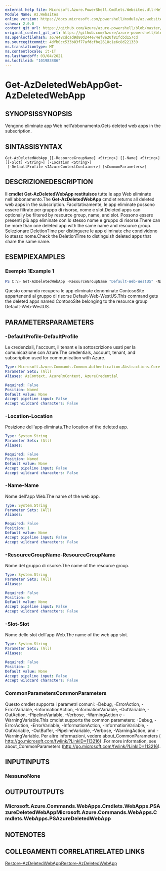 ```yaml
---
external help file: Microsoft.Azure.PowerShell.Cmdlets.Websites.dll-Help.xml
Module Name: Az.Websites
online version: https://docs.microsoft.com/powershell/module/az.websites/get-azdeletedwebapp
schema: 2.0.0
content_git_url: https://github.com/Azure/azure-powershell/blob/master/src/Websites/Websites/help/Get-AzDeletedWebApp.md
original_content_git_url: https://github.com/Azure/azure-powershell/blob/master/src/Websites/Websites/help/Get-AzDeletedWebApp.md
ms.openlocfilehash: a67e48cdcad9d80d244e74ef8e20f81fcbd157cd
ms.sourcegitcommit: 4dfb0cc533b83f77afdcfbe2618c1e6c8d221330
ms.translationtype: MT
ms.contentlocale: it-IT
ms.lasthandoff: 03/04/2021
ms.locfileid: "101983886"
---
```

# <span data-ttu-id="f21d1-101">Get-AzDeletedWebApp</span><span class="sxs-lookup"><span data-stu-id="f21d1-101">Get-AzDeletedWebApp</span></span>

## <span data-ttu-id="f21d1-102">SYNOPSIS</span><span class="sxs-lookup"><span data-stu-id="f21d1-102">SYNOPSIS</span></span>
<span data-ttu-id="f21d1-103">Vengono eliminate app Web nell'abbonamento.</span><span class="sxs-lookup"><span data-stu-id="f21d1-103">Gets deleted web apps in the subscription.</span></span>

## <span data-ttu-id="f21d1-104">SINTASSI</span><span class="sxs-lookup"><span data-stu-id="f21d1-104">SYNTAX</span></span>

```
Get-AzDeletedWebApp [[-ResourceGroupName] <String>] [[-Name] <String>] [[-Slot] <String>] [-Location <String>]
 [-DefaultProfile <IAzureContextContainer>] [<CommonParameters>]
```

## <span data-ttu-id="f21d1-105">DESCRIZIONE</span><span class="sxs-lookup"><span data-stu-id="f21d1-105">DESCRIPTION</span></span>
<span data-ttu-id="f21d1-106">Il **cmdlet Get-AzDeletedWebApp restituisce** tutte le app Web eliminate nell'abbonamento.</span><span class="sxs-lookup"><span data-stu-id="f21d1-106">The **Get-AzDeletedWebApp** cmdlet returns all deleted web apps in the subscription.</span></span> <span data-ttu-id="f21d1-107">Facoltativamente, le app eliminate possono essere filtrate per gruppo di risorse, nome e slot.</span><span class="sxs-lookup"><span data-stu-id="f21d1-107">Deleted apps can optionally be filtered by resource group, name, and slot.</span></span> <span data-ttu-id="f21d1-108">Possono essere presenti più app eliminate con lo stesso nome e gruppo di risorse.</span><span class="sxs-lookup"><span data-stu-id="f21d1-108">There can be more than one deleted app with the same name and resource group.</span></span> <span data-ttu-id="f21d1-109">Selezionare DeletionTime per distinguere le app eliminate che condividono lo stesso nome.</span><span class="sxs-lookup"><span data-stu-id="f21d1-109">Check the DeletionTime to distinguish deleted apps that share the same name.</span></span>

## <span data-ttu-id="f21d1-110">ESEMPI</span><span class="sxs-lookup"><span data-stu-id="f21d1-110">EXAMPLES</span></span>

### <span data-ttu-id="f21d1-111">Esempio 1</span><span class="sxs-lookup"><span data-stu-id="f21d1-111">Example 1</span></span>
```powershell
PS C:\> Get-AzDeletedWebApp -ResourceGroupName "Default-Web-WestUS" -Name "ContosoSite"
```

<span data-ttu-id="f21d1-112">Questo comando recupera le app eliminate denominate ContosoSite appartenenti al gruppo di risorse Default-Web-WestUS.</span><span class="sxs-lookup"><span data-stu-id="f21d1-112">This command gets the deleted apps named ContosoSite belonging to the resource group Default-Web-WestUS.</span></span>

## <span data-ttu-id="f21d1-113">PARAMETERS</span><span class="sxs-lookup"><span data-stu-id="f21d1-113">PARAMETERS</span></span>

### <span data-ttu-id="f21d1-114">-DefaultProfile</span><span class="sxs-lookup"><span data-stu-id="f21d1-114">-DefaultProfile</span></span>
<span data-ttu-id="f21d1-115">Le credenziali, l'account, il tenant e la sottoscrizione usati per la comunicazione con Azure.</span><span class="sxs-lookup"><span data-stu-id="f21d1-115">The credentials, account, tenant, and subscription used for communication with Azure.</span></span>

```yaml
Type: Microsoft.Azure.Commands.Common.Authentication.Abstractions.Core.IAzureContextContainer
Parameter Sets: (All)
Aliases: AzContext, AzureRmContext, AzureCredential

Required: False
Position: Named
Default value: None
Accept pipeline input: False
Accept wildcard characters: False
```

### <span data-ttu-id="f21d1-116">-Location</span><span class="sxs-lookup"><span data-stu-id="f21d1-116">-Location</span></span>
<span data-ttu-id="f21d1-117">Posizione dell'app eliminata.</span><span class="sxs-lookup"><span data-stu-id="f21d1-117">The location of the deleted app.</span></span>

```yaml
Type: System.String
Parameter Sets: (All)
Aliases:

Required: False
Position: Named
Default value: None
Accept pipeline input: False
Accept wildcard characters: False
```

### <span data-ttu-id="f21d1-118">-Name</span><span class="sxs-lookup"><span data-stu-id="f21d1-118">-Name</span></span>
<span data-ttu-id="f21d1-119">Nome dell'app Web.</span><span class="sxs-lookup"><span data-stu-id="f21d1-119">The name of the web app.</span></span>

```yaml
Type: System.String
Parameter Sets: (All)
Aliases:

Required: False
Position: 1
Default value: None
Accept pipeline input: False
Accept wildcard characters: False
```

### <span data-ttu-id="f21d1-120">-ResourceGroupName</span><span class="sxs-lookup"><span data-stu-id="f21d1-120">-ResourceGroupName</span></span>
<span data-ttu-id="f21d1-121">Nome del gruppo di risorse.</span><span class="sxs-lookup"><span data-stu-id="f21d1-121">The name of the resource group.</span></span>

```yaml
Type: System.String
Parameter Sets: (All)
Aliases:

Required: False
Position: 0
Default value: None
Accept pipeline input: False
Accept wildcard characters: False
```

### <span data-ttu-id="f21d1-122">-Slot</span><span class="sxs-lookup"><span data-stu-id="f21d1-122">-Slot</span></span>
<span data-ttu-id="f21d1-123">Nome dello slot dell'app Web.</span><span class="sxs-lookup"><span data-stu-id="f21d1-123">The name of the web app slot.</span></span>

```yaml
Type: System.String
Parameter Sets: (All)
Aliases:

Required: False
Position: 2
Default value: None
Accept pipeline input: False
Accept wildcard characters: False
```

### <span data-ttu-id="f21d1-124">CommonParameters</span><span class="sxs-lookup"><span data-stu-id="f21d1-124">CommonParameters</span></span>
<span data-ttu-id="f21d1-125">Questo cmdlet supporta i parametri comuni: -Debug, -ErrorAction, -ErrorVariable, -InformationAction, -InformationVariable, -OutVariable, -OutAction, -PipelineVariable, -Verbose, -WarningAction e -WarningVariable.</span><span class="sxs-lookup"><span data-stu-id="f21d1-125">This cmdlet supports the common parameters: -Debug, -ErrorAction, -ErrorVariable, -InformationAction, -InformationVariable, -OutVariable, -OutBuffer, -PipelineVariable, -Verbose, -WarningAction, and -WarningVariable.</span></span> <span data-ttu-id="f21d1-126">Per altre informazioni, vedere about_CommonParameters ( http://go.microsoft.com/fwlink/?LinkID=113216) .</span><span class="sxs-lookup"><span data-stu-id="f21d1-126">For more information, see about_CommonParameters (http://go.microsoft.com/fwlink/?LinkID=113216).</span></span>

## <span data-ttu-id="f21d1-127">INPUT</span><span class="sxs-lookup"><span data-stu-id="f21d1-127">INPUTS</span></span>

### <span data-ttu-id="f21d1-128">Nessuno</span><span class="sxs-lookup"><span data-stu-id="f21d1-128">None</span></span>

## <span data-ttu-id="f21d1-129">OUTPUT</span><span class="sxs-lookup"><span data-stu-id="f21d1-129">OUTPUTS</span></span>

### <span data-ttu-id="f21d1-130">Microsoft.Azure.Commands.WebApps.Cmdlets.WebApps.PSAzureDeletedWebApp</span><span class="sxs-lookup"><span data-stu-id="f21d1-130">Microsoft.Azure.Commands.WebApps.Cmdlets.WebApps.PSAzureDeletedWebApp</span></span>

## <span data-ttu-id="f21d1-131">NOTE</span><span class="sxs-lookup"><span data-stu-id="f21d1-131">NOTES</span></span>

## <span data-ttu-id="f21d1-132">COLLEGAMENTI CORRELATI</span><span class="sxs-lookup"><span data-stu-id="f21d1-132">RELATED LINKS</span></span>

[<span data-ttu-id="f21d1-133">Restore-AzDeletedWebApp</span><span class="sxs-lookup"><span data-stu-id="f21d1-133">Restore-AzDeletedWebApp</span></span>](./Restore-AzDeletedWebApp.md)